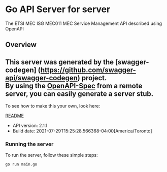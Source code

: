 # Go API Server for server

The ETSI MEC ISG MEC011 MEC Service Management API described using OpenAPI

## Overview
This server was generated by the [swagger-codegen]
(https://github.com/swagger-api/swagger-codegen) project.  
By using the [OpenAPI-Spec](https://github.com/OAI/OpenAPI-Specification) from a remote server, you can easily generate a server stub.  
-

To see how to make this your own, look here:

[README](https://github.com/swagger-api/swagger-codegen/blob/master/README.md)

- API version: 2.1.1
- Build date: 2021-07-29T15:25:28.566368-04:00[America/Toronto]


### Running the server
To run the server, follow these simple steps:

```
go run main.go
```

